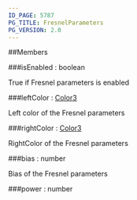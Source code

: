 ```yaml
---
ID_PAGE: 5787
PG_TITLE: FresnelParameters
PG_VERSION: 2.0
---
```




##Members

###isEnabled : boolean



True if Fresnel parameters is enabled


###leftColor : [Color3](page.php?p=5805)



Left color of the Fresnel parameters


###rightColor : [Color3](page.php?p=5805)



RightColor of the Fresnel parameters


###bias : number



Bias of the Fresnel parameters


###power : number



